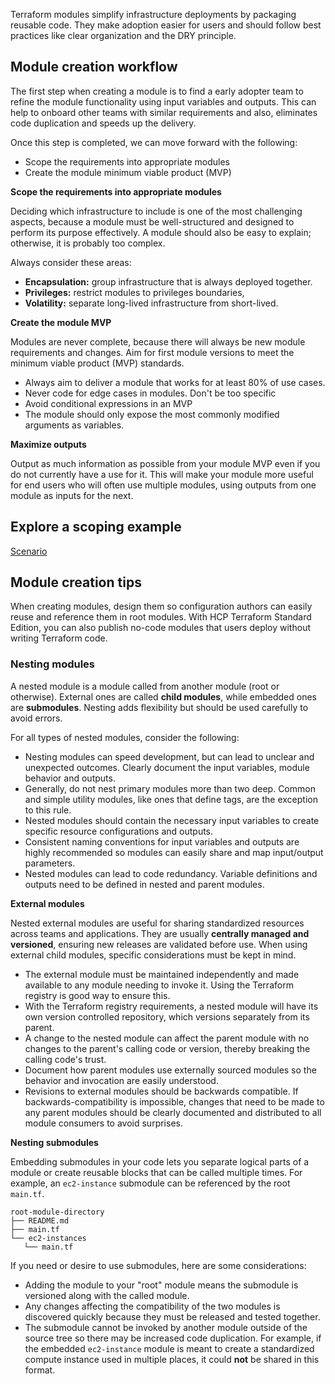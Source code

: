 Terraform modules simplify infrastructure deployments by packaging reusable code. They make adoption easier for users and should follow best practices like clear organization and the DRY principle.

## Module creation workflow

The first step when creating a module is to find a early adopter team to refine the module functionality using input variables and outputs. This can help to onboard other teams with similar requirements and also, eliminates code duplication and speeds up the delivery. 

Once this step is completed, we can move forward with the following:

- Scope the requirements into appropriate modules
- Create the module minimum viable product (MVP)

**Scope the requirements into appropriate modules**

Deciding which infrastructure to include is one of the most challenging aspects, because a module must be well-structured and designed to perform its purpose effectively. A module should also be easy to explain; otherwise, it is probably too complex.

Always consider these areas:

- **Encapsulation:** group infrastructure that is always deployed together.
- **Privileges:** restrict modules to privileges boundaries,
- **Volatility:** separate long-lived infrastructure from short-lived. 

**Create the module MVP**

Modules are never complete, because there will always be new module requirements and changes. Aim for first module versions to meet the minimum viable product (MVP) standards. 

- Always aim to deliver a module that works for at least 80% of use cases.
- Never code for edge cases in modules. Don't be too specific 
- Avoid conditional expressions in an MVP
- The module should only expose the most commonly modified arguments as variables.

**Maximize outputs**

Output as much information as possible from your module MVP even if you do not currently have a use for it. This will make your module more useful for end users who will often use multiple modules, using outputs from one module as inputs for the next.
## Explore a scoping example

[Scenario ](https://developer.hashicorp.com/terraform/tutorials/modules/pattern-module-creation#explore-a-scoping-example)
## Module creation tips

When creating modules, design them so configuration authors can easily reuse and reference them in root modules. With HCP Terraform Standard Edition, you can also publish no-code modules that users deploy without writing Terraform code. 
### Nesting modules

A nested module is a module called from another module (root or otherwise). External ones are called **child modules**, while embedded ones are **submodules**. Nesting adds flexibility but should be used carefully to avoid errors.

For all types of nested modules, consider the following:

- Nesting modules can speed development, but can lead to unclear and unexpected outcomes. Clearly document the input variables, module behavior and outputs.
- Generally, do not nest primary modules more than two deep. Common and simple utility modules, like ones that define tags, are the exception to this rule.
- Nested modules should contain the necessary input variables to create specific resource configurations and outputs.
- Consistent naming conventions for input variables and outputs are highly recommended so modules can easily share and map input/output parameters.
- Nested modules can lead to code redundancy. Variable definitions and outputs need to be defined in nested and parent modules.

**External modules**

Nested external modules are useful for sharing standardized resources across teams and applications. They are usually **centrally managed and versioned**, ensuring new releases are validated before use. When using external child modules, specific considerations must be kept in mind.

- The external module must be maintained independently and made available to any module needing to invoke it. Using the Terraform registry is good way to ensure this.
- With the Terraform registry requirements, a nested module will have its own version controlled repository, which versions separately from its parent.
- A change to the nested module can affect the parent module with no changes to the parent's calling code or version, thereby breaking the calling code's trust.
- Document how parent modules use externally sourced modules so the behavior and invocation are easily understood.
- Revisions to external modules should be backwards compatible. If backwards-compatibility is impossible, changes that need to be made to any parent modules should be clearly documented and distributed to all module consumers to avoid surprises.

**Nesting submodules**

Embedding submodules in your code lets you separate logical parts of a module or create reusable blocks that can be called multiple times. For example, an `ec2-instance` submodule can be referenced by the root `main.tf`.

```
root-module-directory
├── README.md
├── main.tf
└── ec2-instances
   └── main.tf
```

If you need or desire to use submodules, here are some considerations:

- Adding the module to your "root" module means the submodule is versioned along with the called module.
- Any changes affecting the compatibility of the two modules is discovered quickly because they must be released and tested together.
- The submodule cannot be invoked by another module outside of the source tree so there may be increased code duplication. For example, if the embedded `ec2-instance` module is meant to create a standardized compute instance used in multiple places, it could **not** be shared in this format.